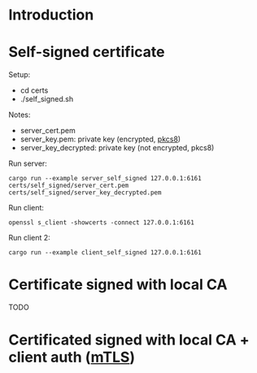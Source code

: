 # Introduction

# Self-signed certificate

Setup:

* cd certs
* ./self_signed.sh

Notes:

* server_cert.pem
* server_key.pem: private key (encrypted, [pkcs8](https://en.wikipedia.org/wiki/PKCS_8))
* server_key_decrypted: private key (not encrypted, pkcs8)

Run server:

`
cargo run --example server_self_signed 127.0.0.1:6161 certs/self_signed/server_cert.pem certs/self_signed/server_key_decrypted.pem
`

Run client:

`
openssl s_client -showcerts -connect 127.0.0.1:6161
`

Run client 2:

`
cargo run --example client_self_signed 127.0.0.1:6161
`

# Certificate signed with local CA

TODO

# Certificated signed with local CA + client auth ([mTLS]())

